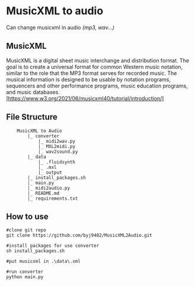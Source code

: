 # MusicXML to audio
Can change musicxml in audio *(mp3, wav...)*

## MusicXML
MusicXML is a digital sheet music interchange and distribution format. The goal is to create a universal format for common Western music notation, similar to the role that the MP3 format serves for recorded music. The musical information is designed to be usable by notation programs, sequencers and other performance programs, music education programs, and music databases.
[https://www.w3.org/2021/06/musicxml40/tutorial/introduction/]
<div></div>

## File Structure
        MusicXML to Audio
            |_ converter
                |_ midi2wav.py
                |_ MXL2midi.py
                |_ wav2sound.py
            |_ data
                |_ .fluidsynth
                |_ .mxl
                |_ output
            |_ install_packages.sh
            |_ main.py
            |_ midi2audio.py
            |_ README.md
            |_ requirements.txt


## How to use
    #clone git repo
    git clone https://github.com/byj9402/MusicXML2Audio.git

<div></div>

    #install packages for use converter
    sh install_packages.sh

<div></div>

    #put musicxml in .\data\.xml

<div></div>

    #run converter
    python main.py

<div></div>